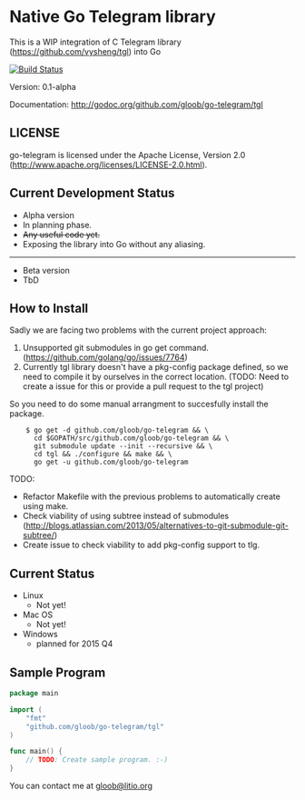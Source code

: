Native Go Telegram library
==========================

This is a WIP integration of C Telegram library (https://github.com/vysheng/tgl) into Go

[![Build Status](https://travis-ci.org/gloob/go-telegram.svg?branch=master)](https://travis-ci.org/gloob/go-telegram)

Version: 0.1-alpha

Documentation: http://godoc.org/github.com/gloob/go-telegram/tgl

LICENSE
-------

go-telegram is licensed under the Apache License, Version 2.0 (http://www.apache.org/licenses/LICENSE-2.0.html).

Current Development Status
--------------------------

* Alpha version
 * In planning phase.
 * ~~Any useful code yet.~~
 * Exposing the library into Go without any aliasing.

***

* Beta version
 * TbD

How to Install
--------------

Sadly we are facing two problems with the current project approach:

1. Unsupported git submodules in go get command. (https://github.com/golang/go/issues/7764)
2. Currently tgl library doesn't have a pkg-config package defined, so we need to compile it by ourselves in the correct location. (TODO: Need to create a issue for this or provide a pull request to the tgl project)

So you need to do some manual arrangment to succesfully install the package.

```
    $ go get -d github.com/gloob/go-telegram && \
      cd $GOPATH/src/github.com/gloob/go-telegram && \
      git submodule update --init --recursive && \
      cd tgl && ./configure && make && \
      go get -u github.com/gloob/go-telegram
```

TODO:

* Refactor Makefile with the previous problems to automatically create using make.
* Check viability of using subtree instead of submodules (http://blogs.atlassian.com/2013/05/alternatives-to-git-submodule-git-subtree/)
* Create issue to check viability to add pkg-config support to tlg.

Current Status
--------------

 * Linux
   * Not yet!
 * Mac OS
   * Not yet!
 * Windows
   * planned for 2015 Q4

Sample Program
--------------

```go
package main

import (
    "fmt"
    "github.com/gloob/go-telegram/tgl"
)

func main() {
    // TODO: Create sample program. :-)
}
```

You can contact me at gloob@litio.org
